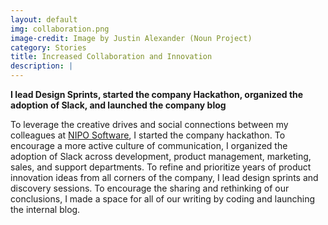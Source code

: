 ```yaml
---
layout: default
img: collaboration.png
image-credit: Image by Justin Alexander (Noun Project)
category: Stories
title: Increased Collaboration and Innovation
description: |
---
```

**I lead Design Sprints, started the company Hackathon, organized the adoption of Slack, and launched the company blog**

To leverage the creative drives and social connections between my colleagues at [NIPO Software](http://niposoftware.com), I started the company hackathon. To encourage a more active culture of communication, I organized the adoption of Slack across development, product management, marketing, sales, and support departments. To refine and prioritize years of product innovation ideas from all corners of the company, I lead design sprints and discovery sessions. To encourage the sharing and rethinking of our conclusions, I made a space for all of our writing by coding and launching the internal blog.
